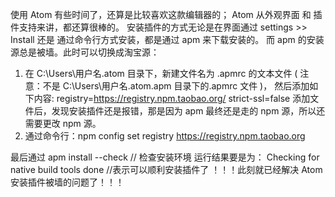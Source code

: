 使用 Atom 有些时间了，还算是比较喜欢这款编辑器的； Atom 从外观界面 和 插件支持来讲，都还算很棒的。
安装插件的方式无论是在界面通过 settings >> Install 还是 通过命令行方式安装，都是通过 apm 来下载安装的。
而 apm 的安装源总是被墙。此时可以切换成淘宝源：

1. 在 C:\Users\用户名\.atom 目录下，新建文件名为 .apmrc 的文本文件 ( 注意：不是 C:\Users\用户名\.atom\.apm 目录下的.apmrc 文件 )， 然后添加如下内容:
registry=https://registry.npm.taobao.org/
strict-ssl=false
添加文件后，发现安装插件还是报错，那是因为 apm 最终还是走的 npm 源，所以还需要更改 npm 源。
2. 通过命令行：npm config set registry https://registry.npm.taobao.org

最后通过 apm install --check // 检查安装环境
运行结果要是为：
Checking for native build tools done //表示可以顺利安装插件了
！！！此刻就已经解决 Atom 安装插件被墙的问题了！！！

